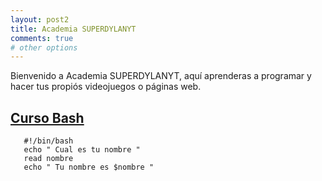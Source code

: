 ```yaml
---
layout: post2
title: Academia SUPERDYLANYT
comments: true
# other options
---
```


Bienvenido a Academia SUPERDYLANYT, aquí aprenderas
a programar y hacer tus propiós videojuegos o páginas web.

<h2><a href="Cursos/curso_bash">Curso Bash</a></h2>



```shell
   #!/bin/bash
   echo " Cual es tu nombre "
   read nombre
   echo " Tu nombre es $nombre "

```
